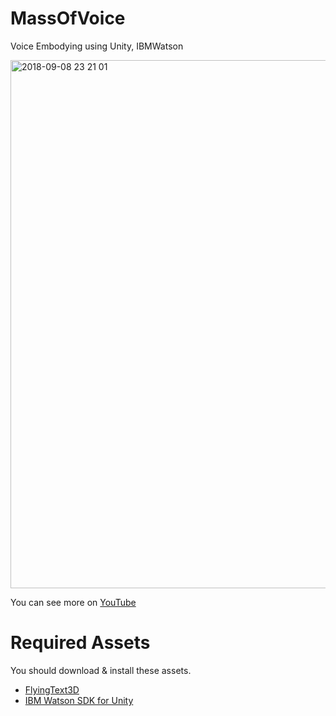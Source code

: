# MassOfVoice
Voice Embodying using Unity, IBMWatson  

<img width="845" alt="2018-09-08 23 21 01" src="https://user-images.githubusercontent.com/20081122/45255155-ed866980-b3bd-11e8-8f4b-2f18ca61da9e.png">


You can see more on [YouTube](https://www.youtube.com/watch?v=_mfTWpcgpYs)

# Required Assets
You should download & install these assets.

- [FlyingText3D](https://assetstore.unity.com/packages/tools/particles-effects/flyingtext3d-3627)
- [IBM Watson SDK for Unity](https://assetstore.unity.com/packages/tools/ai/ibm-watson-sdk-for-unity-108831)
